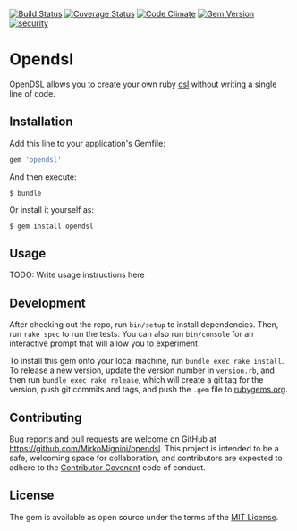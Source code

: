 [![Build Status](https://travis-ci.org/MirkoMignini/opendsl.svg)](https://travis-ci.org/MirkoMignini/opendsl)
[![Coverage Status](https://coveralls.io/repos/MirkoMignini/opendsl/badge.svg?branch=master&service=github)](https://coveralls.io/github/MirkoMignini/opendsl?branch=master)
[![Code Climate](https://codeclimate.com/github/MirkoMignini/opendsl/badges/gpa.svg)](https://codeclimate.com/github/MirkoMignini/opendsl)
[![Gem Version](https://badge.fury.io/rb/opendsl.svg)](https://badge.fury.io/rb/opendsl)
[![security](https://hakiri.io/github/MirkoMignini/opendsl/master.svg)](https://hakiri.io/github/MirkoMignini/opendsl/master)

# Opendsl

OpenDSL allows you to create your own ruby [dsl](https://en.wikipedia.org/wiki/Domain-specific_language) without writing a single line of code.

## Installation

Add this line to your application's Gemfile:

```ruby
gem 'opendsl'
```

And then execute:

    $ bundle

Or install it yourself as:

    $ gem install opendsl

## Usage

TODO: Write usage instructions here

## Development

After checking out the repo, run `bin/setup` to install dependencies. Then, run `rake spec` to run the tests. You can also run `bin/console` for an interactive prompt that will allow you to experiment.

To install this gem onto your local machine, run `bundle exec rake install`. To release a new version, update the version number in `version.rb`, and then run `bundle exec rake release`, which will create a git tag for the version, push git commits and tags, and push the `.gem` file to [rubygems.org](https://rubygems.org).

## Contributing

Bug reports and pull requests are welcome on GitHub at https://github.com/MirkoMignini/opendsl. This project is intended to be a safe, welcoming space for collaboration, and contributors are expected to adhere to the [Contributor Covenant](contributor-covenant.org) code of conduct.


## License

The gem is available as open source under the terms of the [MIT License](http://opensource.org/licenses/MIT).
